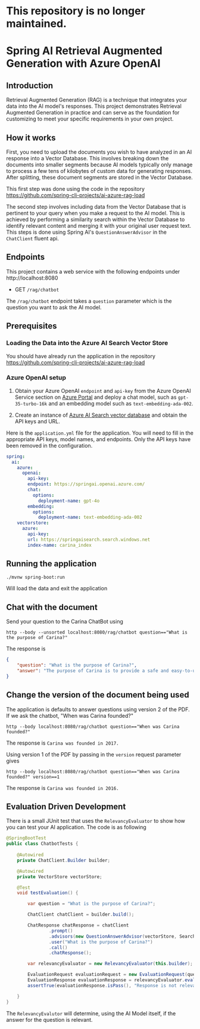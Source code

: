 # This repository is no longer maintained. 


# Spring AI Retrieval Augmented Generation with Azure OpenAI

## Introduction

Retrieval Augmented Generation (RAG) is a technique that integrates your data into the AI model's responses.
This project demonstrates Retrieval Augmented Generation in practice and can serve as the foundation for customizing to meet your specific requirements in your own project.

## How it works

First, you need to upload the documents you wish to have analyzed in an AI response into a Vector Database.
This involves breaking down the documents into smaller segments because AI models typically only manage to process a few tens of kilobytes of custom data for generating responses.
After splitting, these document segments are stored in the Vector Database.

This first step was done using the code in the repository https://github.com/spring-cli-projects/ai-azure-rag-load

The second step involves including data from the Vector Database that is pertinent to your query when you make a request to the AI model.
This is achieved by performing a similarity search within the Vector Database to identify relevant content and merging it with your original user request text.  This steps is done using Spring AI's `QuestionAnswerAdvisor` in the `ChatClient` fluent api.

## Endpoints

This project contains a web service with the following endpoints under http://localhost:8080

* GET `/rag/chatbot`

The `/rag/chatbot` endpoint takes a `question` parameter which is the question you want to ask the AI model.

## Prerequisites

### Loading the Data into the Azure AI Search Vector Store

You should have already run the application in the repository https://github.com/spring-cli-projects/ai-azure-rag-load


### Azure OpenAI setup

1. Obtain your Azure OpenAI `endpoint` and `api-key` from the Azure OpenAI Service section on [Azure Portal](https://portal.azure.com) and deploy a chat model, such as `gpt-35-turbo-16k` and an embedding model such as `text-embedding-ada-002`.

2. Create an instance of [Azure AI Search vector database](https://azure.microsoft.com/en-us/products/ai-services/ai-search/) and obtain the API keys and URL.

Here is the `application.yml` file for the application. You will need to fill in the appropriate API keys, model names, and endpoints.
Only the API keys have been removed in the configuration.
```yaml
spring:
  ai:
    azure:
      openai:
        api-key:
        endpoint: https://springai.openai.azure.com/
        chat:
          options:
            deployment-name: gpt-4o
        embedding:
          options:
            deployment-name: text-embedding-ada-002
    vectorstore:
      azure:
        api-key:
        url: https://springaisearch.search.windows.net
        index-name: carina_index
```


## Running the application

```
./mvnw spring-boot:run
```

Will load the data and exit the application

## Chat with the document

Send your question to the Carina ChatBot using

```shell
http --body --unsorted localhost:8080/rag/chatbot question=="What is the purpose of Carina?"

```

The response is

```json
{
    "question": "What is the purpose of Carina?",
    "answer": "The purpose of Carina is to provide a safe and easy-to-use online platform for individuals and families to find home care or child care services. It also helps care professionals, known as Individual Providers (IPs), to connect with individuals and families in need of care. Carina aims to strengthen communities by prioritizing people and supporting care workers."
}

```

## Change the version of the document being used

The application is defaults to answer questions using version 2 of the PDF.  If we ask the chatbot, "When was Carina founded?"

```shell
http --body localhost:8080/rag/chatbot question=="When was Carina founded?"
```

The response is `Carina was founded in 2017.`

Using version 1 of the PDF by passing in the `version` request parameter gives

```shell
http --body localhost:8080/rag/chatbot question=="When was Carina founded?" version==1
```

The response is `Carina was founded in 2016.`


## Evaluation Driven Development

There is a small JUnit test that uses the `RelevancyEvaluator` to show how you can test your AI application. 
The code is as following

```java
@SpringBootTest
public class ChatbotTests {
    
    @Autowired
    private ChatClient.Builder builder;

    @Autowired
    private VectorStore vectorStore;

    @Test
    void testEvaluation() {

        var question = "What is the purpose of Carina?";

        ChatClient chatClient = builder.build();

        ChatResponse chatResponse = chatClient
                .prompt()
                .advisors(new QuestionAnswerAdvisor(vectorStore, SearchRequest.query("version == 2")))
                .user("What is the purpose of Carina?")
                .call()
                .chatResponse();

        var relevancyEvaluator = new RelevancyEvaluator(this.builder);

        EvaluationRequest evaluationRequest = new EvaluationRequest(question, List.of(), chatResponse);
        EvaluationResponse evaluationResponse = relevancyEvaluator.evaluate(evaluationRequest);
        assertTrue(evaluationResponse.isPass(), "Response is not relevant to the question");

    }
}
```

The `RelevancyEvalutor` will determine, using the AI Model itself, if the answer for the question is relevant.


